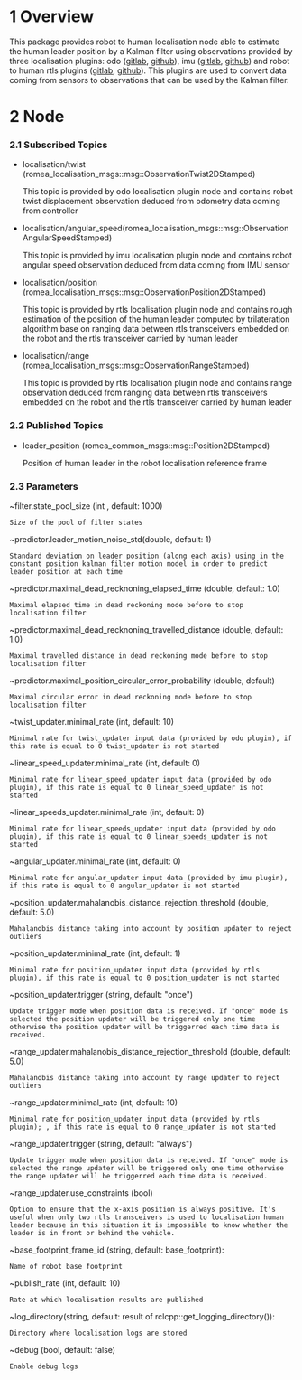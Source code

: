 # 1 Overview #

This package provides robot to human localisation node able to estimate the human leader position by a Kalman filter using observations provided by three localisation plugins: odo ([gitlab](https://gitlab.irstea.fr/romea_ros2/algorithms/localisation/romea_localisation_odo_plugin), [github](https://github.com/Romea/romea-ros2-localisation-odo-plugin)), imu ([gitlab](https://gitlab.irstea.fr/romea_ros2/algorithms/localisation/romea_localisation_imu_plugin), [github](https://github.com/Romea/romea-ros2-localisation-imu-plugin)) and  robot to human rtls plugins ([gitlab](https://gitlab.irstea.fr/romea_ros2/algorithms/localisation/romea_robot_to_human_localisation_rtls_plugin), [github](https://github.com/Romea/romea-ros2-robot-to-human-localisation-rtls-plugin)). This plugins are used to convert data coming from sensors to observations that can be used by the Kalman filter. 

# 2 Node #

### 2.1 Subscribed Topics ###

- localisation/twist (romea_localisation_msgs::msg::ObservationTwist2DStamped)

    This topic is provided by odo localisation plugin node and contains robot twist displacement observation deduced from odometry data coming from controller 

- localisation/angular_speed(romea_localisation_msgs::msg::ObservationAngularSpeedStamped)

    This topic is provided by imu localisation plugin node and contains robot angular speed observation deduced from data coming from IMU sensor

- localisation/position (romea_localisation_msgs::msg::ObservationPosition2DStamped)

    This topic is provided by rtls localisation plugin node and contains rough estimation of the position of the human leader computed by trilateration algorithm base on ranging data between rtls transceivers embedded on the robot and the rtls transceiver carried by human leader  

- localisation/range (romea_localisation_msgs::msg::ObservationRangeStamped)

    This topic is provided by rtls localisation plugin node and contains range observation deduced from ranging data between rtls transceivers embedded on the robot and the rtls transceiver carried by human leader  

### 2.2 Published Topics ###

- leader_position (romea_common_msgs::msg::Position2DStamped)

  Position of human leader in the robot localisation reference frame

### 2.3 Parameters ###

  ~filter.state_pool_size (int , default: 1000)

    Size of the pool of filter states

  ~predictor.leader_motion_noise_std(double, default: 1) 
  
    Standard deviation on leader position (along each axis) using in the constant position kalman filter motion model in order to predict leader position at each time   

  ~predictor.maximal_dead_recknoning_elapsed_time (double, default: 1.0)

    Maximal elapsed time in dead reckoning mode before to stop localisation filter
  
  ~predictor.maximal_dead_recknoning_travelled_distance (double, default: 1.0)

    Maximal travelled distance in dead reckoning mode before to stop localisation filter
  
  ~predictor.maximal_position_circular_error_probability (double, default)

    Maximal circular error in dead reckoning mode before to stop localisation filter

  ~twist_updater.minimal_rate (int, default: 10)

    Minimal rate for twist_updater input data (provided by odo plugin), if this rate is equal to 0 twist_updater is not started 

  ~linear_speed_updater.minimal_rate (int, default: 0)

    Minimal rate for linear_speed_updater input data (provided by odo plugin), if this rate is equal to 0 linear_speed_updater is not started 

  ~linear_speeds_updater.minimal_rate (int, default: 0)
  
    Minimal rate for linear_speeds_updater input data (provided by odo plugin), if this rate is equal to 0 linear_speeds_updater is not started 

  ~angular_updater.minimal_rate (int, default: 0)
  
    Minimal rate for angular_updater input data (provided by imu plugin), if this rate is equal to 0 angular_updater is not started 

  ~position_updater.mahalanobis_distance_rejection_threshold (double, default: 5.0)

    Mahalanobis distance taking into account by position updater to reject outliers 

  ~position_updater.minimal_rate (int, default: 1)

    Minimal rate for position_updater input data (provided by rtls plugin), if this rate is equal to 0 position_updater is not started 

  ~position_updater.trigger (string, default: "once")

    Update trigger mode when position data is received. If "once" mode is selected the position updater will be triggered only one time otherwise the position updater will be triggerred each time data is received.

  ~range_updater.mahalanobis_distance_rejection_threshold (double, default: 5.0)

    Mahalanobis distance taking into account by range updater to reject outliers 

  ~range_updater.minimal_rate (int, default: 10)

    Minimal rate for position_updater input data (provided by rtls plugin); , if this rate is equal to 0 range_updater is not started  

  ~range_updater.trigger (string, default: "always")

    Update trigger mode when position data is received. If "once" mode is selected the range updater will be triggered only one time otherwise the range updater will be triggerred each time data is received.
     
  ~range_updater.use_constraints (bool)
  
    Option to ensure that the x-axis position is always positive. It's useful when only two rtls transceivers is used to localisation human leader because in this situation it is impossible to know whether the leader is in front or behind the vehicle. 

  ~base_footprint_frame_id (string, default: base_footprint):

    Name of robot base footprint

  ~publish_rate (int, default: 10)

    Rate at which localisation results are published

  ~log_directory(string, default: result of rclcpp::get_logging_directory()):

    Directory where localisation logs are stored
  
  ~debug (bool, default: false)

    Enable debug logs
  